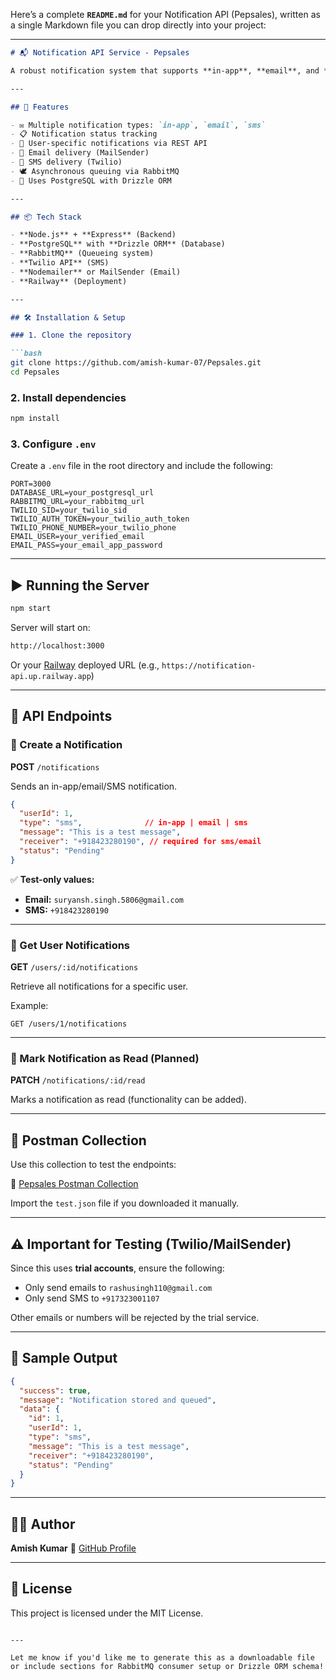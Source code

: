Here’s a complete **`README.md`** for your Notification API (Pepsales), written as a single Markdown file you can drop directly into your project:

---

````markdown
# 📬 Notification API Service - Pepsales

A robust notification system that supports **in-app**, **email**, and **SMS** notifications. Built with **Node.js**, **Express**, **Drizzle ORM**, **RabbitMQ**, **Twilio**, and **MailSender**, this API is designed to handle scalable and asynchronous notifications for user-specific actions.

---

## 🚀 Features

- ✉️ Multiple notification types: `in-app`, `email`, `sms`
- 📋 Notification status tracking
- 🔔 User-specific notifications via REST API
- 📧 Email delivery (MailSender)
- 📱 SMS delivery (Twilio)
- 🕊️ Asynchronous queuing via RabbitMQ
- 🧠 Uses PostgreSQL with Drizzle ORM

---

## 📦 Tech Stack

- **Node.js** + **Express** (Backend)
- **PostgreSQL** with **Drizzle ORM** (Database)
- **RabbitMQ** (Queueing system)
- **Twilio API** (SMS)
- **Nodemailer** or MailSender (Email)
- **Railway** (Deployment)

---

## 🛠️ Installation & Setup

### 1. Clone the repository

```bash
git clone https://github.com/amish-kumar-07/Pepsales.git
cd Pepsales
````

### 2. Install dependencies

```bash
npm install
```

### 3. Configure `.env`

Create a `.env` file in the root directory and include the following:

```env
PORT=3000
DATABASE_URL=your_postgresql_url
RABBITMQ_URL=your_rabbitmq_url
TWILIO_SID=your_twilio_sid
TWILIO_AUTH_TOKEN=your_twilio_auth_token
TWILIO_PHONE_NUMBER=your_twilio_phone
EMAIL_USER=your_verified_email
EMAIL_PASS=your_email_app_password
```

---

## ▶️ Running the Server

```bash
npm start
```

Server will start on:

```bash
http://localhost:3000
```

Or your [Railway](https://railway.app) deployed URL (e.g., `https://notification-api.up.railway.app`)

---

## 📮 API Endpoints

### 🔹 Create a Notification

**POST** `/notifications`

Sends an in-app/email/SMS notification.

```json
{
  "userId": 1,
  "type": "sms",              // in-app | email | sms
  "message": "This is a test message",
  "receiver": "+918423280190", // required for sms/email
  "status": "Pending"
}
```

✅ **Test-only values:**

* **Email:** `suryansh.singh.5806@gmail.com`
* **SMS:** `+918423280190`

---

### 🔹 Get User Notifications

**GET** `/users/:id/notifications`

Retrieve all notifications for a specific user.

Example:

```http
GET /users/1/notifications
```

---

### 🔹 Mark Notification as Read (Planned)

**PATCH** `/notifications/:id/read`

Marks a notification as read (functionality can be added).

---

## 🧪 Postman Collection

Use this collection to test the endpoints:

🔗 [Pepsales Postman Collection](https://www.postman.com/pepsales-7521/workspace/pepsales/collection/39544043-1852aa88-af33-4cb9-be50-456b7b4dc65f?action=share&creator=39544043)

Import the `test.json` file if you downloaded it manually.

---

## ⚠️ Important for Testing (Twilio/MailSender)

Since this uses **trial accounts**, ensure the following:

* Only send emails to `rashusingh110@gmail.com`
* Only send SMS to `+917323001107`

Other emails or numbers will be rejected by the trial service.

---

## 📸 Sample Output

```json
{
  "success": true,
  "message": "Notification stored and queued",
  "data": {
    "id": 1,
    "userId": 1,
    "type": "sms",
    "message": "This is a test message",
    "receiver": "+918423280190",
    "status": "Pending"
  }
}
```

---

## 👨‍💻 Author

**Amish Kumar**
🔗 [GitHub Profile](https://github.com/amish-kumar-07)

---

## 📝 License

This project is licensed under the MIT License.

```

---

Let me know if you'd like me to generate this as a downloadable file or include sections for RabbitMQ consumer setup or Drizzle ORM schema!
```
